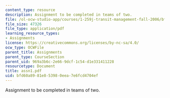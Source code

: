 ```yaml
---
content_type: resource
description: Assignment to be completed in teams of two.
file: /ol-ocw-studio-app/courses/1-259j-transit-management-fall-2006/bfd60a8981e853980eea7e6fcd4704ef_assn1.pdf
file_size: 47326
file_type: application/pdf
learning_resource_types:
- Assignments
license: https://creativecommons.org/licenses/by-nc-sa/4.0/
ocw_type: OCWFile
parent_title: Assignments
parent_type: CourseSection
parent_uid: 969a3b6c-2e66-9dcf-1c54-d1e331411228
resourcetype: Document
title: assn1.pdf
uid: bfd60a89-81e8-5398-0eea-7e6fcd4704ef
---
```

Assignment to be completed in teams of two.